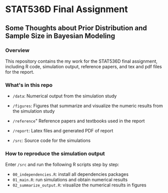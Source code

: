 # STAT536D Final Assignment

## Some Thoughts about Prior Distribution and Sample Size in Bayesian Modeling

### Overview

This repository contains the my work for the STAT536D final assignment, including R code, simulation output, reference papers, and tex and pdf files for the report.

### What's in this repo

+ `/data`: Numerical output from the simulation study

+ `/figures`: Figures that summarize and visualize the numeric results from the simulation study

+ `/reference`" Reference papers and textbooks used in the report

+ `/report`: Latex files and generated PDF of report

+ `/src`: Source code for the simulations

### How to reproduce the simulation output

Enter `/src` and run the following R scripts step by step:

+ `00_independencies.R`: install all dependencies packages
+ `01_main.R`: run simulations and obtain numerical results
+ `02_summarize_output.R`: visualize the numerical results in figures

